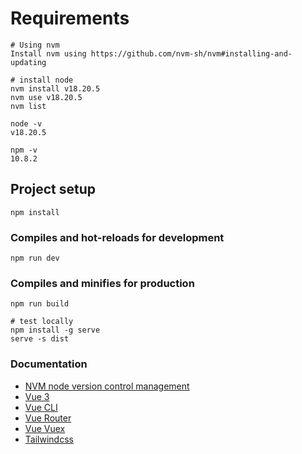 # Requirements
```
# Using nvm
Install nvm using https://github.com/nvm-sh/nvm#installing-and-updating

# install node
nvm install v18.20.5
nvm use v18.20.5
nvm list

node -v
v18.20.5

npm -v
10.8.2
```
## Project setup
```
npm install
```

### Compiles and hot-reloads for development
```
npm run dev
```

### Compiles and minifies for production
```
npm run build

# test locally
npm install -g serve
serve -s dist
```

### Documentation
- [NVM node version control management](https://github.com/nvm-sh/nvm)
- [Vue 3](https://v3.vuejs.org/guide/introduction.html)
- [Vue CLI](https://v3.vuejs.org/guide/introduction.html)
- [Vue Router](https://router.vuejs.org/guide/)
- [Vue Vuex](https://next.vuex.vuejs.org/)
- [Tailwindcss](https://tailwindcss.com/docs)
